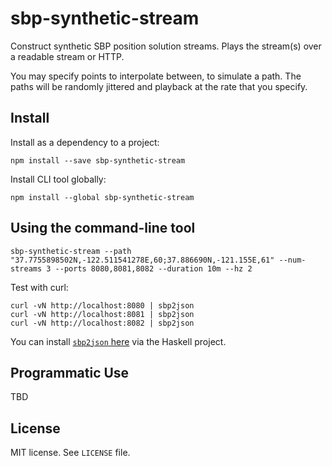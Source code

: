 # sbp-synthetic-stream

Construct synthetic SBP position solution streams. Plays the stream(s) over a readable stream or HTTP.

You may specify points to interpolate between, to simulate a path. The paths will be randomly jittered and playback at the rate
that you specify.

## Install
Install as a dependency to a project:

```shell
npm install --save sbp-synthetic-stream
```

Install CLI tool globally:

```shell
npm install --global sbp-synthetic-stream
```

## Using the command-line tool
```shell
sbp-synthetic-stream --path "37.7755898502N,-122.511541278E,60;37.886690N,-121.155E,61" --num-streams 3 --ports 8080,8081,8082 --duration 10m --hz 2
```

Test with curl:

```shell
curl -vN http://localhost:8080 | sbp2json
curl -vN http://localhost:8081 | sbp2json
curl -vN http://localhost:8082 | sbp2json
```

You can install [`sbp2json` here](https://github.com/swift-nav/libsbp) via the Haskell project.

## Programmatic Use

TBD

## License
MIT license. See `LICENSE` file.
